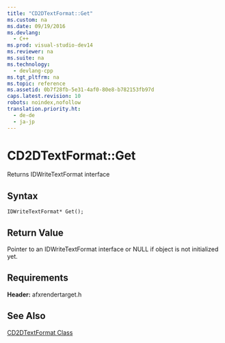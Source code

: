```yaml
---
title: "CD2DTextFormat::Get"
ms.custom: na
ms.date: 09/19/2016
ms.devlang: 
  - C++
ms.prod: visual-studio-dev14
ms.reviewer: na
ms.suite: na
ms.technology: 
  - devlang-cpp
ms.tgt_pltfrm: na
ms.topic: reference
ms.assetid: 0b7f28fb-5e31-4af0-80e8-b782153fb97d
caps.latest.revision: 10
robots: noindex,nofollow
translation.priority.ht: 
  - de-de
  - ja-jp
---
```

# CD2DTextFormat::Get
Returns IDWriteTextFormat interface  
  
## Syntax  
  
```  
IDWriteTextFormat* Get();  
```  
  
## Return Value  
 Pointer to an IDWriteTextFormat interface or NULL if object is not initialized yet.  
  
## Requirements  
 **Header:** afxrendertarget.h  
  
## See Also  
 [CD2DTextFormat Class](../vs140/CD2DTextFormat-Class.md)